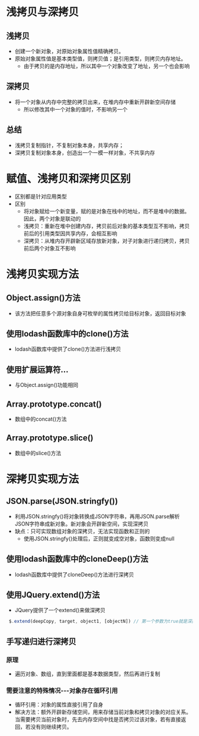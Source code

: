 # 浅拷贝与深拷贝
## 浅拷贝
- 创建一个新对象，对原始对象属性值精确拷贝。
- 原始对象属性值是基本类型值，则拷贝值；是引用类型，则拷贝内存地址。
  - 由于拷贝的是内存地址，所以其中一个对象改变了地址，另一个也会影响
## 深拷贝
- 将一个对象从内存中完整的拷贝出来，在堆内存中重新开辟新空间存储
  - 所以修改其中一个对象的值时，不影响另一个

## 总结
- 浅拷贝复制指针，不复制对象本身，共享内存；
- 深拷贝复制对象本身，创造出一个一模一样对象，不共享内存 

# 赋值、浅拷贝和深拷贝区别
- 区别都是针对应用类型
- 区别
  - 将对象赋给一个新变量，赋的是对象在栈中的地址，而不是堆中的数据。因此，两个对象是联动的
  - 浅拷贝：重新在堆中创建内存，拷贝前后对象的基本类型互不影响，拷贝前后的引用类型因共享内存，会相互影响
  - 深拷贝：从堆内存开辟新区域存放新对象，对子对象进行递归拷贝，拷贝前后两个对象互不影响

# 浅拷贝实现方法
## Object.assign()方法
- 该方法把任意多个源对象自身可枚举的属性拷贝给目标对象，返回目标对象
## 使用lodash函数库中的clone()方法
- lodash函数库中提供了clone()方法进行浅拷贝
## 使用扩展运算符...
- 与Object.assign()功能相同
## Array.prototype.concat()
- 数组中的concat()方法
## Array.prototype.slice()
- 数组中的slice()方法

# 深拷贝实现方法
## JSON.parse(JSON.stringfy())
- 利用JSON.stringfy()将对象转换成JSON字符串，再用JSON.parse解析JSON字符串成新对象。新对象会开辟新空间，实现深拷贝
- 缺点：只可实现数组对象的深拷贝，无法实现函数和正则的
  - 使用JSON.stringfy()处理后，正则就变成空对象，函数则变成null
## 使用lodash函数库中的cloneDeep()方法
- lodash函数库中提供了cloneDeep()方法进行深拷贝
## 使用JQuery.extend()方法
- JQuery提供了一个extend()来做深拷贝
```js
 $.extend(deepCopy, target, object1, [objectN]) // 第一个参数为true就是深拷贝
```
## 手写递归进行深拷贝
### 原理
- 遍历对象、数组，直到里面都是基本数据类型，然后再进行复制
### 需要注意的特殊情况---对象存在循环引用
- 循环引用：对象的属性直接引用了自身
- 解决方法：额外开辟新存储空间，用来存储当前对象和拷贝对象的对应关系。当需要拷贝当前对象时，先去内存空间中找是否拷贝过该对象，若有直接返回，若没有则继续拷贝。
